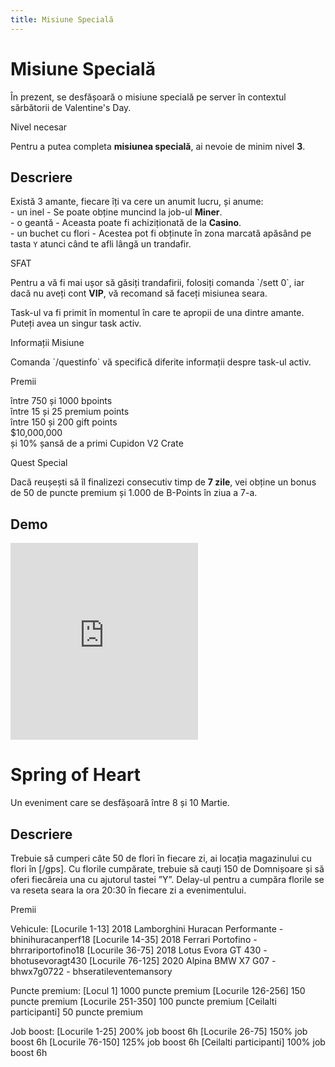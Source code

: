 ```yaml
---
title: Misiune Specială
---
```


# Misiune Specială


În prezent, se desfășoară o misiune specială pe server în contextul sărbătorii de Valentine's Day.

<div class="warning-container">
    <p class="title">Nivel necesar</p>
    <p class="description">Pentru a putea completa <strong>misiunea specială</strong>, ai nevoie de minim nivel <strong>3</strong>.</p>
</div>

## Descriere
Există 3 amante, fiecare îți va cere un anumit lucru, și anume:<br>
	- un inel - Se poate obține muncind la job-ul **Miner**.<br>
	- o geantă - Aceasta poate fi achiziționată de la **Casino**.<br>
	- un buchet cu flori - Acestea pot fi obținute în zona marcată apăsând pe tasta `Y` atunci când te afli lângă un trandafir.
 
<div class="tip-container">
    <p class="title">SFAT</p>
    <p class="description">Pentru a vă fi mai ușor să găsiți trandafirii, folosiți comanda `/sett 0`, iar dacă nu aveți cont <strong>VIP</strong>, vă recomand să faceți misiunea seara.</p>
</div>

Task-ul va fi primit în momentul în care te apropii de una dintre amante.
Puteți avea un singur task activ.

<div class="tip-container">
    <p class="title">Informații Misiune</p>
    <p class="description">Comanda `/questinfo` vă specifică diferite informații despre task-ul activ.</p>
</div>

<div class="important-container">
    <p class="title">Premii</p>
    <p class="description">între 750 și 1000 bpoints <br>între 15 și 25 premium points<br>între 150 și 200 gift points<br>$10,000,000<br>și 10% șansă de a primi Cupidon V2 Crate</p>
</div>
<div class="warning-container">
    <p class="title">Quest Special</p>
    <p class="description">Dacă reușești să îl finalizezi consecutiv timp de <strong>7 zile</strong>, vei obține un bonus de 50 de puncte premium și 1.000 de B-Points în ziua a 7-a.</p>
</div>

## Demo

<iframe height="315" src="https://www.youtube.com/embed/eqx2CEk8nXk?si=mA39c1t78CnJRD7C&amp;controls=0&showinfo=0&rel=0" title="YouTube video player" frameborder="0" allow="accelerometer; autoplay; clipboard-write; encrypted-media; gyroscope; picture-in-picture; web-share" allowfullscreen></iframe>

# Spring of Heart

 Un eveniment care se desfășoară între 8 și 10 Martie.

 ## Descriere
 
Trebuie să cumperi câte 50 de flori în fiecare zi, ai locația magazinului cu flori în [/gps].
Cu florile cumpărate, trebuie să cauți 150 de Domnișoare și să oferi fiecăreia una cu ajutorul tastei ”Y”.
Delay-ul pentru a cumpăra florile se va reseta seara la ora 20:30 în fiecare zi a evenimentului.

<div class="important-container">
    <p class="title">Premii</p>
    <p class="description">Vehicule:
[Locurile 1-13] 2018 Lamborghini Huracan Performante - bhinihuracanperf18
[Locurile 14-35] 2018 Ferrari Portofino - bhrrariportofino18 
[Locurile 36-75] 2018 Lotus Evora GT 430 - bhotusevoragt430
[Locurile 76-125] 2020 Alpina BMW X7 G07  - bhwx7g0722 - bhseratileventemansory</p>

Puncte premium:
[Locul 1] 1000 puncte premium
[Locurile 126-256] 150 puncte premium
[Locurile 251-350] 100 puncte premium
[Ceilalti participanti] 50 puncte premium

Job boost:
[Locurile 1-25] 200% job boost 6h
[Locurile 26-75] 150% job boost 6h
[Locurile 76-150] 125% job boost 6h
[Ceilalti participanti] 100% job boost 6h
